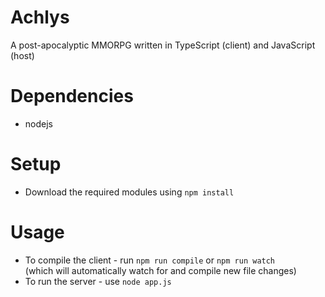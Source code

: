 # Achlys
A post-apocalyptic MMORPG written in TypeScript (client) and JavaScript (host)

# Dependencies
* nodejs

# Setup
* Download the required modules using `npm install`

# Usage
* To compile the client - run `npm run compile` or `npm run watch` <br>
(which will automatically watch for and compile new file changes)
* To run the server - use `node app.js`
